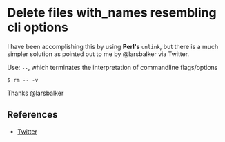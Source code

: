 # Delete files with_names resembling cli options

I have been accomplishing this by using **Perl's** `unlink`, but there is a much simpler solution as pointed out to me by @larsbalker via Twitter.

Use: `--`, which terminates the interpretation of commandline flags/options

`$ rm -- -v`

Thanks @larsbalker

## References

- [Twitter](https://twitter.com/jonasbn/status/966336534835269637)
